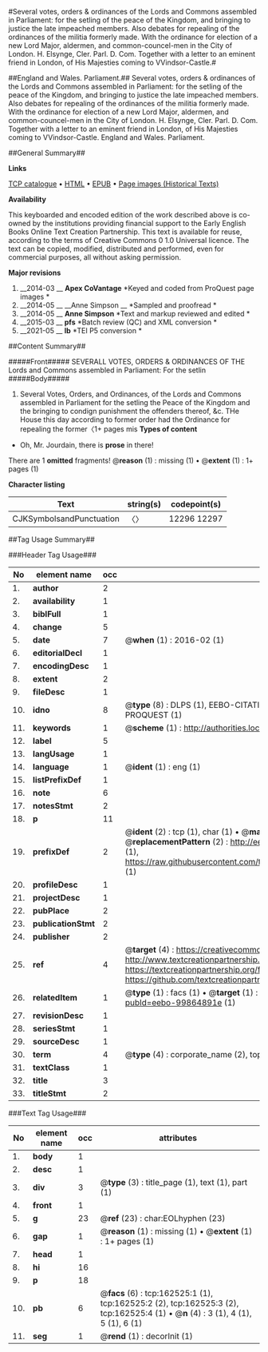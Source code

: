 #Several votes, orders & ordinances of the Lords and Commons assembled in Parliament: for the setling of the peace of the Kingdom, and bringing to justice the late impeached members. Also debates for repealing of the ordinances of the militia formerly made. With the ordinance for election of a new Lord Major, aldermen, and common-councel-men in the City of London. H. Elsynge, Cler. Parl. D. Com. Together with a letter to an eminent friend in London, of His Majesties coming to VVindsor-Castle.#

##England and Wales. Parliament.##
Several votes, orders & ordinances of the Lords and Commons assembled in Parliament: for the setling of the peace of the Kingdom, and bringing to justice the late impeached members. Also debates for repealing of the ordinances of the militia formerly made. With the ordinance for election of a new Lord Major, aldermen, and common-councel-men in the City of London. H. Elsynge, Cler. Parl. D. Com. Together with a letter to an eminent friend in London, of His Majesties coming to VVindsor-Castle.
England and Wales. Parliament.

##General Summary##

**Links**

[TCP catalogue](http://www.ota.ox.ac.uk/tcp/)  • 
[HTML](http://tei.it.ox.ac.uk/tcp/Texts-HTML/free/A83/A83493.html)  • 
[EPUB](http://tei.it.ox.ac.uk/tcp/Texts-EPUB/free/A83/A83493.epub) • 
[Page images (Historical Texts)](https://historicaltexts.jisc.ac.uk/eebo-99864891e)

**Availability**

This keyboarded and encoded edition of the work described above is co-owned by the
    institutions providing financial support to the Early English Books Online Text Creation
    Partnership. This text is available for reuse, according to the terms of  Creative Commons 0 1.0 Universal
    licence. The text can be copied, modified, distributed and performed, even for commercial
    purposes, all without asking permission.

**Major revisions**

1. __2014-03 __ __Apex CoVantage__ *Keyed and coded from ProQuest page images *
1. __2014-05 __ __Anne Simpson __ *Sampled and proofread *
1. __2014-05 __ __Anne Simpson__ *Text and markup reviewed and edited *
1. __2015-03 __ __pfs__ *Batch review (QC) and XML conversion *
1. __2021-05 __ __lb__ *TEI P5 conversion *

##Content Summary##

#####Front#####
SEVERALL VOTES, ORDERS & ORDINANCES OF THE Lords and Commons assembled in Parliament: For the setlin
#####Body#####

1. Several Votes, Orders, and Ordinances, of the Lords and Commons assembled in Parliament for the setling the Peace of the Kingdom and the bringing to condign punishment the offenders thereof, &c.
THe House this day according to former order had the Ordinance for repealing the former〈1+ pages mis
**Types of content**

  * Oh, Mr. Jourdain, there is **prose** in there!

There are 1 **omitted** fragments! 
 @__reason__ (1) : missing (1)  •  @__extent__ (1) : 1+ pages (1)

**Character listing**


|Text|string(s)|codepoint(s)|
|---|---|---|
|CJKSymbolsandPunctuation|〈〉|12296 12297|

##Tag Usage Summary##

###Header Tag Usage###

|No|element name|occ|attributes|
|---|---|---|---|
|1.|__author__|2||
|2.|__availability__|1||
|3.|__biblFull__|1||
|4.|__change__|5||
|5.|__date__|7| @__when__ (1) : 2016-02 (1)|
|6.|__editorialDecl__|1||
|7.|__encodingDesc__|1||
|8.|__extent__|2||
|9.|__fileDesc__|1||
|10.|__idno__|8| @__type__ (8) : DLPS (1), EEBO-CITATION (1), VID (1), EEBO-PROQUEST (1), STC (3), PROQUEST (1)|
|11.|__keywords__|1| @__scheme__ (1) : http://authorities.loc.gov/ (1)|
|12.|__label__|5||
|13.|__langUsage__|1||
|14.|__language__|1| @__ident__ (1) : eng (1)|
|15.|__listPrefixDef__|1||
|16.|__note__|6||
|17.|__notesStmt__|2||
|18.|__p__|11||
|19.|__prefixDef__|2| @__ident__ (2) : tcp (1), char (1)  •  @__matchPattern__ (2) : ([0-9\-]+):([0-9IVX]+) (1), (.+) (1)  •  @__replacementPattern__ (2) : http://eebo.chadwyck.com/downloadtiff?vid=$1&page=$2 (1), https://raw.githubusercontent.com/textcreationpartnership/Texts/master/tcpchars.xml#$1 (1)|
|20.|__profileDesc__|1||
|21.|__projectDesc__|1||
|22.|__pubPlace__|2||
|23.|__publicationStmt__|2||
|24.|__publisher__|2||
|25.|__ref__|4| @__target__ (4) : https://creativecommons.org/publicdomain/zero/1.0/ (1), http://www.textcreationpartnership.org/docs/. (1), https://textcreationpartnership.org/faq/#faq05 (1), https://github.com/textcreationpartnership (1)|
|26.|__relatedItem__|1| @__type__ (1) : facs (1)  •  @__target__ (1) : https://data.historicaltexts.jisc.ac.uk/view?pubId=eebo-99864891e (1)|
|27.|__revisionDesc__|1||
|28.|__seriesStmt__|1||
|29.|__sourceDesc__|1||
|30.|__term__|4| @__type__ (4) : corporate_name (2), topical_term (1), geographic_name (1)|
|31.|__textClass__|1||
|32.|__title__|3||
|33.|__titleStmt__|2||


###Text Tag Usage###

|No|element name|occ|attributes|
|---|---|---|---|
|1.|__body__|1||
|2.|__desc__|1||
|3.|__div__|3| @__type__ (3) : title_page (1), text (1), part (1)|
|4.|__front__|1||
|5.|__g__|23| @__ref__ (23) : char:EOLhyphen (23)|
|6.|__gap__|1| @__reason__ (1) : missing (1)  •  @__extent__ (1) : 1+ pages (1)|
|7.|__head__|1||
|8.|__hi__|16||
|9.|__p__|18||
|10.|__pb__|6| @__facs__ (6) : tcp:162525:1 (1), tcp:162525:2 (2), tcp:162525:3 (2), tcp:162525:4 (1)  •  @__n__ (4) : 3 (1), 4 (1), 5 (1), 6 (1)|
|11.|__seg__|1| @__rend__ (1) : decorInit (1)|
